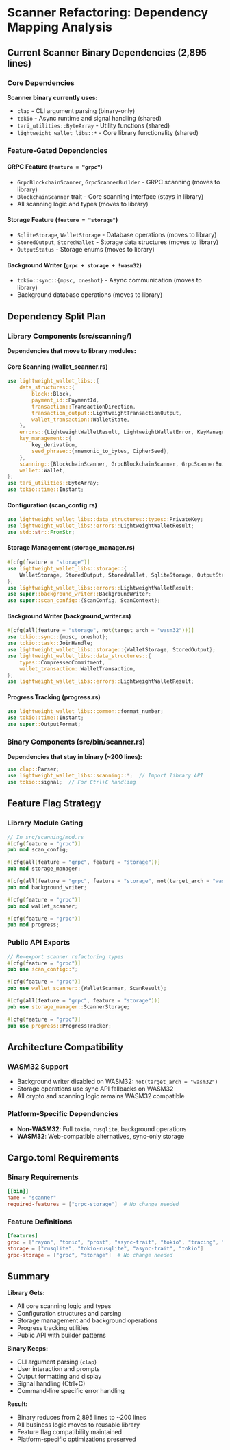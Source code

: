 # Scanner Refactoring: Dependency Mapping Analysis

## Current Scanner Binary Dependencies (2,895 lines)

### Core Dependencies
**Scanner binary currently uses:**
- `clap` - CLI argument parsing (binary-only)
- `tokio` - Async runtime and signal handling (shared)
- `tari_utilities::ByteArray` - Utility functions (shared)
- `lightweight_wallet_libs::*` - Core library functionality (shared)

### Feature-Gated Dependencies

#### GRPC Feature (`feature = "grpc"`)
- `GrpcBlockchainScanner`, `GrpcScannerBuilder` - GRPC scanning (moves to library)
- `BlockchainScanner` trait - Core scanning interface (stays in library)
- All scanning logic and types (moves to library)

#### Storage Feature (`feature = "storage"`)
- `SqliteStorage`, `WalletStorage` - Database operations (moves to library)
- `StoredOutput`, `StoredWallet` - Storage data structures (moves to library)
- `OutputStatus` - Storage enums (moves to library)

#### Background Writer (`grpc + storage + !wasm32`)
- `tokio::sync::{mpsc, oneshot}` - Async communication (moves to library)
- Background database operations (moves to library)

## Dependency Split Plan

### Library Components (src/scanning/)
**Dependencies that move to library modules:**

#### Core Scanning (wallet_scanner.rs)
```rust
use lightweight_wallet_libs::{
    data_structures::{
        block::Block,
        payment_id::PaymentId,
        transaction::TransactionDirection,
        transaction_output::LightweightTransactionOutput,
        wallet_transaction::WalletState,
    },
    errors::{LightweightWalletResult, LightweightWalletError, KeyManagementError},
    key_management::{
        key_derivation,
        seed_phrase::{mnemonic_to_bytes, CipherSeed},
    },
    scanning::{BlockchainScanner, GrpcBlockchainScanner, GrpcScannerBuilder},
    wallet::Wallet,
};
use tari_utilities::ByteArray;
use tokio::time::Instant;
```

#### Configuration (scan_config.rs) 
```rust
use lightweight_wallet_libs::data_structures::types::PrivateKey;
use lightweight_wallet_libs::errors::LightweightWalletResult;
use std::str::FromStr;
```

#### Storage Management (storage_manager.rs)
```rust
#[cfg(feature = "storage")]
use lightweight_wallet_libs::storage::{
    WalletStorage, StoredOutput, StoredWallet, SqliteStorage, OutputStatus
};
use lightweight_wallet_libs::errors::LightweightWalletResult;
use super::background_writer::BackgroundWriter;
use super::scan_config::{ScanConfig, ScanContext};
```

#### Background Writer (background_writer.rs)
```rust
#[cfg(all(feature = "storage", not(target_arch = "wasm32")))]
use tokio::sync::{mpsc, oneshot};
use tokio::task::JoinHandle;
use lightweight_wallet_libs::storage::{WalletStorage, StoredOutput};
use lightweight_wallet_libs::data_structures::{
    types::CompressedCommitment,
    wallet_transaction::WalletTransaction,
};
use lightweight_wallet_libs::errors::LightweightWalletResult;
```

#### Progress Tracking (progress.rs)
```rust
use lightweight_wallet_libs::common::format_number;
use tokio::time::Instant;
use super::OutputFormat;
```

### Binary Components (src/bin/scanner.rs)
**Dependencies that stay in binary (~200 lines):**

```rust
use clap::Parser;
use lightweight_wallet_libs::scanning::*;  // Import library API
use tokio::signal;  // For Ctrl+C handling
```

## Feature Flag Strategy

### Library Module Gating
```rust
// In src/scanning/mod.rs
#[cfg(feature = "grpc")]
pub mod scan_config;

#[cfg(all(feature = "grpc", feature = "storage"))]
pub mod storage_manager;

#[cfg(all(feature = "grpc", feature = "storage", not(target_arch = "wasm32")))]
pub mod background_writer;

#[cfg(feature = "grpc")]
pub mod wallet_scanner;

#[cfg(feature = "grpc")]
pub mod progress;
```

### Public API Exports
```rust
// Re-export scanner refactoring types
#[cfg(feature = "grpc")]
pub use scan_config::*;

#[cfg(feature = "grpc")]
pub use wallet_scanner::{WalletScanner, ScanResult};

#[cfg(all(feature = "grpc", feature = "storage"))]
pub use storage_manager::ScannerStorage;

#[cfg(feature = "grpc")]
pub use progress::ProgressTracker;
```

## Architecture Compatibility

### WASM32 Support
- Background writer disabled on WASM32: `not(target_arch = "wasm32")`
- Storage operations use sync API fallbacks on WASM32
- All crypto and scanning logic remains WASM32 compatible

### Platform-Specific Dependencies
- **Non-WASM32**: Full `tokio`, `rusqlite`, background operations
- **WASM32**: Web-compatible alternatives, sync-only storage

## Cargo.toml Requirements

### Binary Requirements
```toml
[[bin]]
name = "scanner"
required-features = ["grpc-storage"]  # No change needed
```

### Feature Definitions
```toml
[features]
grpc = ["rayon", "tonic", "prost", "async-trait", "tokio", "tracing", "tracing-subscriber"]
storage = ["rusqlite", "tokio-rusqlite", "async-trait", "tokio"]
grpc-storage = ["grpc", "storage"]  # No change needed
```

## Summary

**Library Gets:**
- All core scanning logic and types
- Configuration structures and parsing 
- Storage management and background operations
- Progress tracking utilities
- Public API with builder patterns

**Binary Keeps:**
- CLI argument parsing (`clap`)
- User interaction and prompts
- Output formatting and display
- Signal handling (Ctrl+C)
- Command-line specific error handling

**Result:**
- Binary reduces from 2,895 lines to ~200 lines
- All business logic moves to reusable library
- Feature flag compatibility maintained
- Platform-specific optimizations preserved
